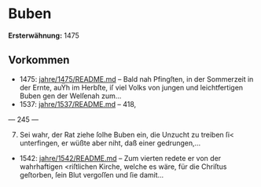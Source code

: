 # Buben

**Ersterwähnung:** 1475

## Vorkommen
- 1475: [jahre/1475/README.md](../jahre/1475/README.md) – Bald nah Pfingſten, in der Sommerzeit in der
Ernte, auŸh im Herbſte, iſ viel Volks von jungen und
leichtfertigen Buben gen der Welſenah zum...
- 1537: [jahre/1537/README.md](../jahre/1537/README.md) – 418,


— 245 —

7) Sei wahr, der Rat ziehe ſolhe Buben ein, die
Unzucht zu treiben ſi< unterfingen, er wüßte aber niht,
daß einer gedrungen,...
- 1542: [jahre/1542/README.md](../jahre/1542/README.md) – Zum vierten redete er von der wahrhaftigen <riſtlichen
Kirche, welche es wäre, für die Chriſtus geſtorben, ſein
Blut vergoſſen und ſie damit...
